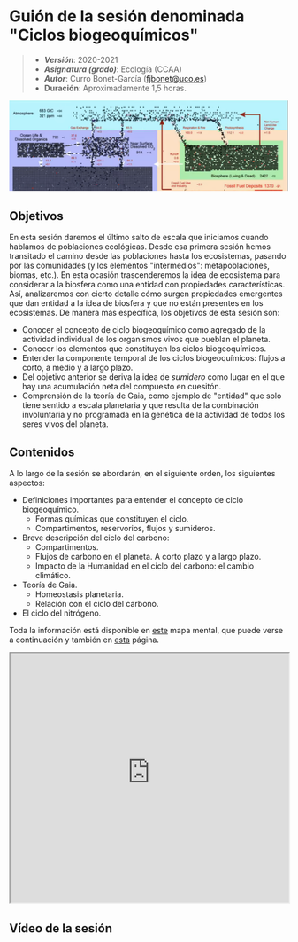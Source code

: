 # Guión de la sesión denominada "Ciclos biogeoquímicos"


> + **_Versión_**: 2020-2021
> + **_Asignatura (grado)_**: Ecología (CCAA)
> + **_Autor_**: Curro Bonet-García (fjbonet@uco.es)
> + **Duración**: Aproximadamente 1,5 horas.

![portada](https://github.com/aprendiendo-cosas/Te_ciclos_biogeo_ecologia_ccaa/raw/main/imagenes/portada.png)



## Objetivos 

En esta sesión daremos el último salto de escala que iniciamos cuando hablamos de poblaciones ecológicas. Desde esa primera sesión hemos transitado el camino desde las poblaciones hasta los ecosistemas, pasando por las comunidades (y los elementos "intermedios": metapoblaciones, biomas, etc.). En esta ocasión trascenderemos la idea de ecosistema para considerar a la biosfera como una entidad con propiedades características. Así, analizaremos con cierto detalle cómo surgen propiedades emergentes que dan entidad a la idea de biosfera y que no están presentes en los ecosistemas. De manera más específica, los objetivos de esta sesión son:

+ Conocer el concepto de ciclo biogeoquímico como agregado de la actividad individual de los organismos vivos que pueblan el planeta.
+ Conocer los elementos que constituyen los ciclos biogeoquímicos.
+ Entender la componente temporal de los ciclos biogeoquímicos: flujos a corto, a medio y a largo plazo. 
+ Del objetivo anterior se deriva la idea de *sumidero* como lugar en el que hay una acumulación neta del compuesto en cuesitón.
+ Comprensión de la teoría de Gaia, como ejemplo de "entidad" que solo tiene sentido a escala planetaria y que resulta de la combinación involuntaria y no programada en la genética de la actividad de todos los seres vivos del planeta.



 ## Contenidos
A lo largo de la sesión se abordarán, en el siguiente orden, los siguientes aspectos:

+ Definiciones importantes para entender el concepto de ciclo biogeoquímico.
  + Formas químicas que constituyen el ciclo.
  + Compartimentos, reservorios, flujos y sumideros.
+ Breve descripción del ciclo del carbono:
  + Compartimentos.
  + Flujos de carbono en el planeta. A corto plazo y a largo plazo.
  + Impacto de la Humanidad en el ciclo del carbono: el cambio climático.
+ Teoría de Gaia. 
  + Homeostasis planetaria.
  + Relación con el ciclo del carbono.
+ El ciclo del nitrógeno.



Toda la información está disponible en [este](https://github.com/aprendiendo-cosas/Te_ciclos_biogeo_ecologia_ccaa/raw/main/presentacion/ciclos_biogeo.xmind) mapa mental, que puede verse a continuación y también en [esta](https://aprendiendo-cosas.github.io/Te_ciclos_biogeo_ecologia_ccaa/presentacion/ciclos_biogeo.html) página. 



<iframe
  src="https://aprendiendo-cosas.github.io/Te_ciclos_biogeo_ecologia_ccaa/presentacion/ciclos_biogeo.html"
  style="width:100%; height:450px;"
></iframe>


## Vídeo de la sesión

